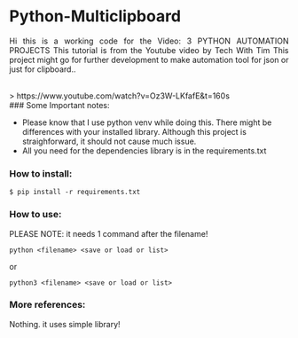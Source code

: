 # Python-Multiclipboard

<p align="justify"> Hi this is a working code for the Video: <bold> 3 PYTHON AUTOMATION PROJECTS </bold> This tutorial is from the Youtube video by <bold>Tech With Tim</bold> This project might go for further development to make automation tool for json or just for clipboard.. </p>
<br />
> https://www.youtube.com/watch?v=Oz3W-LKfafE&t=160s
<br />
### Some Important notes:

- Please know that I use python venv while doing this. There might be differences with your installed library. Although this project is straighforward, it should not cause much issue.
- All you need for the dependencies library is in the requirements.txt

### How to install: 
```
$ pip install -r requirements.txt
```
### How to use: 
PLEASE NOTE: it needs 1 command after the filename! 
```
python <filename> <save or load or list>
```
or
```
python3 <filename> <save or load or list>
```

### More references:
Nothing. it uses simple library!


